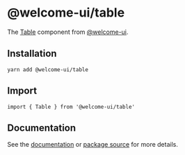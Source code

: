 # @welcome-ui/table

The [Table](http://welcome-ui.com/components/table) component from [@welcome-ui](http://welcome-ui.com).

## Installation

    yarn add @welcome-ui/table

## Import

    import { Table } from '@welcome-ui/table'

## Documentation

See the [documentation](http://welcome-ui.com/components/table) or [package source](https://github.com/WTTJ/welcome-ui/tree/master/packages/Table) for more details.
